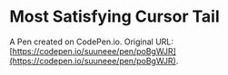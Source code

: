 # Most Satisfying Cursor Tail

A Pen created on CodePen.io. Original URL: [https://codepen.io/suuneee/pen/poBgWJR](https://codepen.io/suuneee/pen/poBgWJR).

